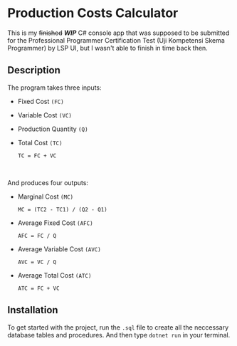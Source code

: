 # Production Costs Calculator
This is my <s>finished</s> _**WIP**_ C# console app that was supposed to be submitted for the Professional Programmer Certification Test (Uji Kompetensi Skema Programmer) by LSP UI, but I wasn't able to finish in time back then.

## Description

The program takes three inputs:
- Fixed Cost `(FC)`
- Variable Cost `(VC)`
- Production Quantity `(Q)`
- Total Cost `(TC)`

  `TC = FC + VC`
<br/>

And produces four outputs:
- Marginal Cost `(MC)`

  `MC = (TC2 - TC1) / (Q2 - Q1)`
- Average Fixed Cost `(AFC)`

  `AFC = FC / Q`
- Average Variable Cost `(AVC)` 

  `AVC = VC / Q`
- Average Total Cost `(ATC)`

  `ATC = FC + VC`

## Installation
To get started with the project, run the `.sql` file to create all the neccessary database tables and procedures. And then type `dotnet run` in your terminal.
